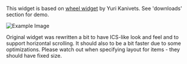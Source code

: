 This widget is based on [wheel widget][1] by Yuri Kanivets. See 'downloads' section for demo.

![Example Image][2]

Original widget was rewritten a bit to have ICS-like look and feel and to support horizontal scrolling.
It should also to be a bit faster due to some optimizations.
Please watch out when specifying layout for items - they should have fixed size.

 [1]: http://code.google.com/p/android-wheel/
 [2]: https://github.com/ai212983/android-spinnerwheel/raw/master/.assets/screenshot_00.png